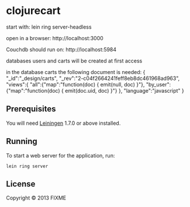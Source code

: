 # clojurecart

start with:
lein ring server-headless

open in a browser:
http://localhost:3000

Couchdb should run on:
http://localhost:5984

databases users and carts will be created at first access

in the database carts the following document is needed:
{
"_id":"_design/carts",
"_rev":"2-c04f2664241feff8eb8dc461968ad963",
"views":{
	"all":{"map":"function(doc) { emit(null, doc) }"},
	"by_user":{"map":"function(doc) { emit(doc.uid, doc) }"}
	},
"language":"javascript"
}

## Prerequisites

You will need [Leiningen][1] 1.7.0 or above installed.

[1]: https://github.com/technomancy/leiningen

## Running

To start a web server for the application, run:

    lein ring server

## License

Copyright © 2013 FIXME
